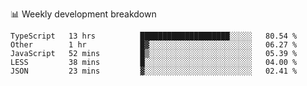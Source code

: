 📊 Weekly development breakdown
<!--START_SECTION:waka-->
```text
TypeScript   13 hrs          ████████████████████░░░░░   80.54 % 
Other        1 hr            █▓░░░░░░░░░░░░░░░░░░░░░░░   06.27 % 
JavaScript   52 mins         █▒░░░░░░░░░░░░░░░░░░░░░░░   05.39 % 
LESS         38 mins         █░░░░░░░░░░░░░░░░░░░░░░░░   04.00 % 
JSON         23 mins         ▓░░░░░░░░░░░░░░░░░░░░░░░░   02.41 % 
```
<!--END_SECTION:waka-->
